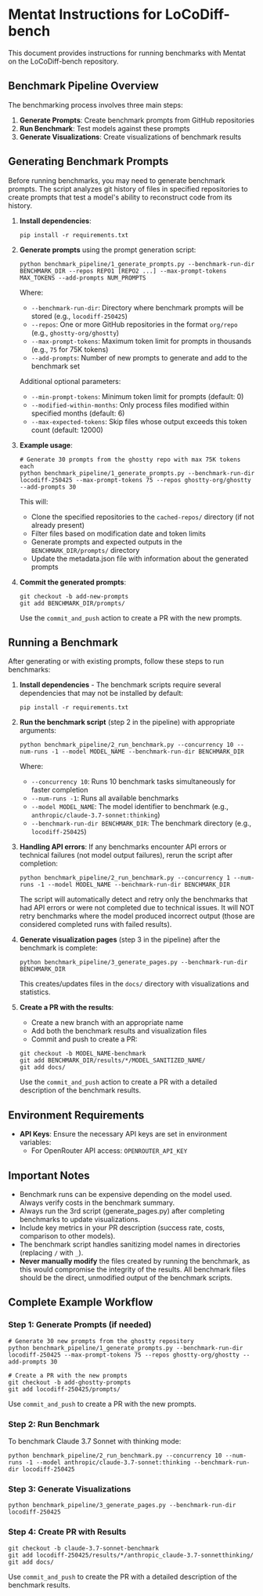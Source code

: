 # Mentat Instructions for LoCoDiff-bench

This document provides instructions for running benchmarks with Mentat on the LoCoDiff-bench repository.

## Benchmark Pipeline Overview

The benchmarking process involves three main steps:
1. **Generate Prompts**: Create benchmark prompts from GitHub repositories
2. **Run Benchmark**: Test models against these prompts
3. **Generate Visualizations**: Create visualizations of benchmark results

## Generating Benchmark Prompts

Before running benchmarks, you may need to generate benchmark prompts. The script analyzes git history of files in specified repositories to create prompts that test a model's ability to reconstruct code from its history.

1. **Install dependencies**:
   ```
   pip install -r requirements.txt
   ```

2. **Generate prompts** using the prompt generation script:
   ```
   python benchmark_pipeline/1_generate_prompts.py --benchmark-run-dir BENCHMARK_DIR --repos REPO1 [REPO2 ...] --max-prompt-tokens MAX_TOKENS --add-prompts NUM_PROMPTS
   ```

   Where:
   - `--benchmark-run-dir`: Directory where benchmark prompts will be stored (e.g., `locodiff-250425`)
   - `--repos`: One or more GitHub repositories in the format `org/repo` (e.g., `ghostty-org/ghostty`)
   - `--max-prompt-tokens`: Maximum token limit for prompts in thousands (e.g., `75` for 75K tokens)
   - `--add-prompts`: Number of new prompts to generate and add to the benchmark set

   Additional optional parameters:
   - `--min-prompt-tokens`: Minimum token limit for prompts (default: 0)
   - `--modified-within-months`: Only process files modified within specified months (default: 6)
   - `--max-expected-tokens`: Skip files whose output exceeds this token count (default: 12000)

3. **Example usage**:
   ```
   # Generate 30 prompts from the ghostty repo with max 75K tokens each
   python benchmark_pipeline/1_generate_prompts.py --benchmark-run-dir locodiff-250425 --max-prompt-tokens 75 --repos ghostty-org/ghostty --add-prompts 30
   ```

   This will:
   - Clone the specified repositories to the `cached-repos/` directory (if not already present)
   - Filter files based on modification date and token limits
   - Generate prompts and expected outputs in the `BENCHMARK_DIR/prompts/` directory
   - Update the metadata.json file with information about the generated prompts

4. **Commit the generated prompts**:
   ```
   git checkout -b add-new-prompts
   git add BENCHMARK_DIR/prompts/
   ```
   Use the `commit_and_push` action to create a PR with the new prompts.

## Running a Benchmark

After generating or with existing prompts, follow these steps to run benchmarks:

1. **Install dependencies** - The benchmark scripts require several dependencies that may not be installed by default:
   ```
   pip install -r requirements.txt
   ```

2. **Run the benchmark script** (step 2 in the pipeline) with appropriate arguments:
   ```
   python benchmark_pipeline/2_run_benchmark.py --concurrency 10 --num-runs -1 --model MODEL_NAME --benchmark-run-dir BENCHMARK_DIR
   ```
   
   Where:
   - `--concurrency 10`: Runs 10 benchmark tasks simultaneously for faster completion
   - `--num-runs -1`: Runs all available benchmarks
   - `--model MODEL_NAME`: The model identifier to benchmark (e.g., `anthropic/claude-3.7-sonnet:thinking`)
   - `--benchmark-run-dir BENCHMARK_DIR`: The benchmark directory (e.g., `locodiff-250425`)

3. **Handling API errors**: If any benchmarks encounter API errors or technical failures (not model output failures), rerun the script after completion:
   ```
   python benchmark_pipeline/2_run_benchmark.py --concurrency 1 --num-runs -1 --model MODEL_NAME --benchmark-run-dir BENCHMARK_DIR
   ```
   
   The script will automatically detect and retry only the benchmarks that had API errors or were not completed due to technical issues. It will NOT retry benchmarks where the model produced incorrect output (those are considered completed runs with failed results).

4. **Generate visualization pages** (step 3 in the pipeline) after the benchmark is complete:
   ```
   python benchmark_pipeline/3_generate_pages.py --benchmark-run-dir BENCHMARK_DIR
   ```
   
   This creates/updates files in the `docs/` directory with visualizations and statistics.

5. **Create a PR with the results**:
   - Create a new branch with an appropriate name
   - Add both the benchmark results and visualization files
   - Commit and push to create a PR:
   
   ```
   git checkout -b MODEL_NAME-benchmark
   git add BENCHMARK_DIR/results/*/MODEL_SANITIZED_NAME/
   git add docs/
   ```
   
   Use the `commit_and_push` action to create a PR with a detailed description of the benchmark results.

## Environment Requirements

- **API Keys**: Ensure the necessary API keys are set in environment variables:
  - For OpenRouter API access: `OPENROUTER_API_KEY`

## Important Notes

- Benchmark runs can be expensive depending on the model used. Always verify costs in the benchmark summary.
- Always run the 3rd script (generate_pages.py) after completing benchmarks to update visualizations.
- Include key metrics in your PR description (success rate, costs, comparison to other models).
- The benchmark script handles sanitizing model names in directories (replacing `/` with `_`).
- **Never manually modify** the files created by running the benchmark, as this would compromise the integrity of the results. All benchmark files should be the direct, unmodified output of the benchmark scripts.

## Complete Example Workflow

### Step 1: Generate Prompts (if needed)

```
# Generate 30 new prompts from the ghostty repository
python benchmark_pipeline/1_generate_prompts.py --benchmark-run-dir locodiff-250425 --max-prompt-tokens 75 --repos ghostty-org/ghostty --add-prompts 30

# Create a PR with the new prompts
git checkout -b add-ghostty-prompts
git add locodiff-250425/prompts/
```

Use `commit_and_push` to create a PR with the new prompts.

### Step 2: Run Benchmark

To benchmark Claude 3.7 Sonnet with thinking mode:

```
python benchmark_pipeline/2_run_benchmark.py --concurrency 10 --num-runs -1 --model anthropic/claude-3.7-sonnet:thinking --benchmark-run-dir locodiff-250425
```

### Step 3: Generate Visualizations

```
python benchmark_pipeline/3_generate_pages.py --benchmark-run-dir locodiff-250425
```

### Step 4: Create PR with Results

```
git checkout -b claude-3.7-sonnet-benchmark
git add locodiff-250425/results/*/anthropic_claude-3.7-sonnetthinking/
git add docs/
```

Use `commit_and_push` to create the PR with a detailed description of the benchmark results.
